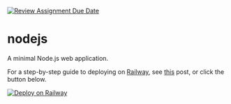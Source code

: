 [![Review Assignment Due Date](https://classroom.github.com/assets/deadline-readme-button-24ddc0f5d75046c5622901739e7c5dd533143b0c8e959d652212380cedb1ea36.svg)](https://classroom.github.com/a/yZWC7OmO)
# nodejs
A minimal Node.js web application.

For a step-by-step guide to deploying on [Railway](https://railway.app/?referralCode=alphasec), see [this](https://alphasec.io/how-to-deploy-a-nodejs-app-on-railway/) post, or click the button below.

[![Deploy on Railway](https://railway.app/button.svg)](https://railway.app/new/template/Abo1zu?referralCode=alphasec)
